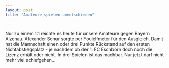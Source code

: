 ```yaml
---
layout: post
title: "Amateure spielen unentschieden"

---
```


Nur zu einem 1:1 reichte es heute für unsere Amateure gegen Bayern Alzenau. Alexander Schur sorgte per Foulelfmeter für den Ausgleich. Damit hat die Mannschaft einen oder drei Punkte Rückstand auf den ersten Nichtabstiegsplatz - je nachdem ob der 1. FC Eschborn doch noch die Lizenz erhält oder nicht. In drei Spielen ist das machbar. Nur jetzt darf nicht mehr viel schiefgehen...


